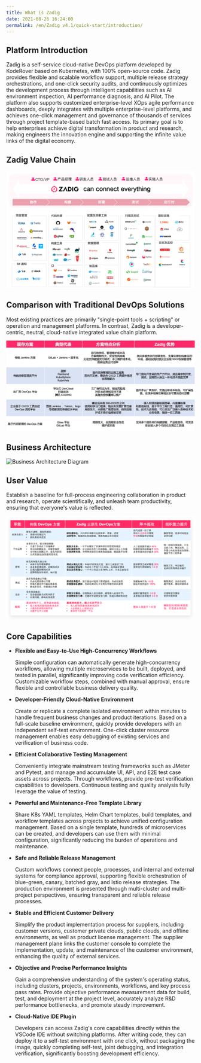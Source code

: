 ```yaml
---
title: What is Zadig
date: 2021-08-26 16:24:00
permalink: /en/Zadig v4.1/quick-start/introduction/
---
```


## Platform Introduction

Zadig is a self-service cloud-native DevOps platform developed by KodeRover based on Kubernetes, with 100% open-source code. Zadig provides flexible and scalable workflow support, multiple release strategy orchestrations, and one-click security audits, and continuously optimizes the development process through intelligent capabilities such as AI environment inspection, AI performance diagnosis, and AI Pilot. The platform also supports customized enterprise-level XOps agile performance dashboards, deeply integrates with multiple enterprise-level platforms, and achieves one-click management and governance of thousands of services through project template-based batch fast access. Its primary goal is to help enterprises achieve digital transformation in product and research, making engineers the innovation engine and supporting the infinite value links of the digital economy.

## Zadig Value Chain

![Zadig Value Chain Diagram](../../_images/zadig_connect_everything.png)

## Comparison with Traditional DevOps Solutions

Most existing practices are primarily "single-point tools + scripting" or operation and management platforms. In contrast, Zadig is a developer-centric, neutral, cloud-native integrated value chain platform.

![Product User Manual](../../_images/zadig_vs_others.png)

## Business Architecture

![Business Architecture Diagram](../../_images/Zadig-Business-Architecture-zh-v200.jpg)

## User Value

Establish a baseline for full-process engineering collaboration in product and research, operate scientifically, and unleash team productivity, ensuring that everyone's value is reflected.

![User Value Diagram](../../_images/zadig_value_23.png)

## Core Capabilities

- **Flexible and Easy-to-Use High-Concurrency Workflows**

  Simple configuration can automatically generate high-concurrency workflows, allowing multiple microservices to be built, deployed, and tested in parallel, significantly improving code verification efficiency. Customizable workflow steps, combined with manual approval, ensure flexible and controllable business delivery quality.

- **Developer-Friendly Cloud-Native Environment**

  Create or replicate a complete isolated environment within minutes to handle frequent business changes and product iterations. Based on a full-scale baseline environment, quickly provide developers with an independent self-test environment. One-click cluster resource management enables easy debugging of existing services and verification of business code.

- **Efficient Collaborative Testing Management**

  Conveniently integrate mainstream testing frameworks such as JMeter and Pytest, and manage and accumulate UI, API, and E2E test case assets across projects. Through workflows, provide pre-test verification capabilities to developers. Continuous testing and quality analysis fully leverage the value of testing.

- **Powerful and Maintenance-Free Template Library**

  Share K8s YAML templates, Helm Chart templates, build templates, and workflow templates across projects to achieve unified configuration management. Based on a single template, hundreds of microservices can be created, and developers can use them with minimal configuration, significantly reducing the burden of operations and maintenance.

- **Safe and Reliable Release Management**

  Custom workflows connect people, processes, and internal and external systems for compliance approval, supporting flexible orchestration of blue-green, canary, batched gray, and Istio release strategies. The production environment is presented through multi-cluster and multi-project perspectives, ensuring transparent and reliable release processes.

- **Stable and Efficient Customer Delivery**

  Simplify the product implementation process for suppliers, including customer versions, customer private clouds, public clouds, and offline environments, as well as product license management. The supplier management plane links the customer console to complete the implementation, update, and maintenance of the customer environment, enhancing the quality of external services.

- **Objective and Precise Performance Insights**

  Gain a comprehensive understanding of the system's operating status, including clusters, projects, environments, workflows, and key process pass rates. Provide objective performance measurement data for build, test, and deployment at the project level, accurately analyze R&D performance bottlenecks, and promote steady improvement.

- **Cloud-Native IDE Plugin**

  Developers can access Zadig's core capabilities directly within the VSCode IDE without switching platforms. After writing code, they can deploy it to a self-test environment with one click, without packaging the image, quickly completing self-test, joint debugging, and integration verification, significantly boosting development efficiency.